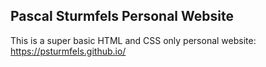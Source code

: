 ## Pascal Sturmfels Personal Website

This is a super basic HTML and CSS only personal website: https://psturmfels.github.io/
